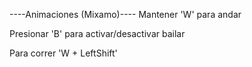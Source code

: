 ----Animaciones (Mixamo)----
Mantener 'W' para andar

Presionar 'B' para activar/desactivar bailar

Para correr 'W + LeftShift'
